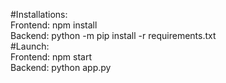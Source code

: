 #Installations:  
  Frontend: npm install  
  Backend: python -m pip install -r requirements.txt  
#Launch:  
  Frontend: npm start  
  Backend: python app.py
